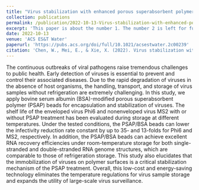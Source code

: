 ```yaml
---
title: "Virus stabilization with enhanced porous superabsorbent polymer (PSAP) beads for diagnostics and surveillance"
collection: publications
permalink: /publication/2022-10-13-Virus-stabilization-with-enhanced-porous-superabsorbent-polymer-(PSAP)-beads-for-diagnostics-and-surveillance
excerpt: 'This paper is about the number 1. The number 2 is left for future work.'
date: 2022-10-13
venue: 'ACS ES&T Water'
paperurl: 'https://pubs.acs.org/doi/full/10.1021/acsestwater.2c00239'
citation: 'Chen, W., Mei, E., & Xie, X. (2022). Virus stabilization with enhanced porous superabsorbent polymer (PSAP) beads for diagnostics and surveillance. ACS ES&T Water, 2(12), 2378-2387.'
---
```


The continuous outbreaks of viral pathogens raise tremendous challenges to public health. Early detection of viruses is essential to prevent and control their associated diseases. Due to the rapid degradation of viruses in the absence of host organisms, the handling, transport, and storage of virus samples without refrigeration are extremely challenging. In this study, we apply bovine serum albumin (BSA)-modified porous superabsorbent polymer (PSAP) beads for encapsulation and stabilization of viruses. The shelf life of the enveloped virus Phi6 and nonenveloped virus MS2 with or without PSAP treatment has been evaluated during storage at different temperatures. Under the tested conditions, the PSAP/BSA beads can lower the infectivity reduction rate constant by up to 35- and 13-folds for Phi6 and MS2, respectively. In addition, the PSAP/BSA beads can achieve excellent RNA recovery efficiencies under room-temperature storage for both single-stranded and double-stranded RNA genome structures, which are comparable to those of refrigeration storage. This study also elucidates that the immobilization of viruses on polymer surfaces is a critical stabilization mechanism of the PSAP treatment. Overall, this low-cost and energy-saving technology eliminates the temperature regulations for virus sample storage and expands the utility of large-scale virus surveillance.
